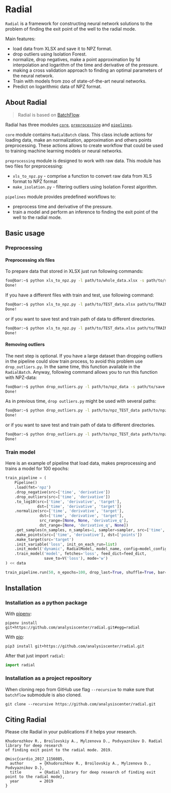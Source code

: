 # Radial

`Radial` is a framework for constructing neural network solutions to the problem of finding the exit point of the well to the radial mode.

Main features:

* load data from XLSX and save it to NPZ format.
* drop outliers using Isolation Forest.
* normalize, drop negatives, make a point approximation by 1d interpolation and logarithm of the time and derivative of the pressure.
* making a cross validation approach to finding an optimal parameters of the neural network.
* Train with models from zoo of state-of-the-art neural networks.
* Predict on logarithmic data of NPZ format.

## About Radial

> Radial is based on [BatchFlow](https://github.com/analysiscenter/batchflow).

Radial has three modules [``core``](), [``preprocessing``]() and [``pipelines``]().

``core`` module contains ``RadialBatch`` class. This class include actions for loading data, make an normalization, approximation and others points preprocessing. These actions allows to create workflow that could be used to training machine learning models or neural networks.

``preprocessing`` module is designed to work with raw data. This module has two files for preprocessing:
* ``xls_to_npz.py`` - comprise a function to convert raw data from XLS format to NPZ format
* ``make_isolation.py`` - filtering outliers using Isolation Forest algorithm.

``pipelines`` module provides predefined workflows to:
* preprocess time and derivative of the pressure.
* train a model and perform an inference to finding the exit point of the well to the radial mode.

## Basic usage

### Preprocessing

#### Preprocessing xls files

To prepare data that stored in XLSX just run following commands:
```bash
foo@bar:~$ python xls_to_npz.py -l path/to/whole_data.xlsx -s path/to/save
Done!
```

If you have a different files with train and test, use following command:
```bash
foo@bar:~$ python xls_to_npz.py -l path/to/TEST_data.xlsx path/to/TRAIN_data.xlsx  -s path/to/save
Done!
```

or if you want to save test and train path of data to different directories.

```bash
foo@bar:~$ python xls_to_npz.py -l path/to/TEST_data.xlsx path/to/TRAIN_data.xlsx  -s path/to/TEST_save path/to/TRAIN_save
Done!
```

#### Removing outliers

The next step is optional. If you have a large dataset than dropping outliers in the pipeline could slow train process, to avoid this problem use `drop_outliers.py`. In the same time, this function available in the ``RadialBatch``.
Anyway, following command allows you to run this function with NPZ-data:
```bash
foo@bar:~$ python drop_outliers.py -l path/to/npz_data -s path/to/save
Done!
```

As in previous time, `drop outliers.py` might be used with several paths:
```bash
foo@bar:~$ python drop_outliers.py -l path/to/npz_TEST_data path/to/npz_TEST_data -s path/to/save
Done!
```

or if you want to save test and train path of data to different directories.

```bash
foo@bar:~$ python drop_outliers.py -l path/to/npz_TEST_data path/to/npz_TRAIN_data -s path/to/TEST_save path/to/TRAIN_save
Done!
```

### Train model

Here is an example of pipeline that load data, makes preprocessing and trains a model for 100 epochs:
```python
train_pipeline = (
    Pipeline()
    .load(fmt='npz')
    .drop_negative(src=['time', 'derivative'])
    .drop_outliers(src=['time', 'derivative'])
    .to_log10(src=['time', 'derivative', 'target'],
              dst=['time', 'derivative', 'target'])
    .normalize(src=['time', 'derivative', 'target'],
               dst=['time', 'derivative', 'target'],
               src_range=[None, None, 'derivative_q'],
               dst_range=[None, 'derivative_q', None])
    .get_samples(n_samples, n_samples=1, sampler=sampler, src=['time', 'derivative'])
    .make_points(src=['time', 'derivative'], dst=['points'])
    .make_target(src='target')
    .init_variable('loss', init_on_each_run=list)
    .init_model('dynamic', RadialModel, model_name, config=model_config)
    .train_model('model', fetches='loss', feed_dict=feed_dict,
                 save_to=V('loss'), mode='w')
) << data

train_pipeline.run(50, n_epochs=100, drop_last=True, shuffle=True, bar=True)
```

## Installation

### Installation as a python package

With [pipenv](https://docs.pipenv.org/):

    pipenv install git+https://github.com/analysiscenter/radial.git#egg=radial

With [pip](https://pip.pypa.io/en/stable/):

    pip3 install git+https://github.com/analysiscenter/radial.git

After that just import `radial`:
```python
import radial
```

### Installation as a project repository

When cloning repo from GitHub use flag ``--recursive`` to make sure that ``batchflow`` submodule is also cloned.

    git clone --recursive https://github.com/analysiscenter/radial.git


## Citing Radial

Please cite Radial in your publications if it helps your research.


    Khudorozhkov R., Broilovskiy A., Mylzenova D., Podvyaznikov D. Radial library for deep research
    of finding exit point to the radial mode. 2019.

```
@misc{cardio_2017_1156085,
  author       = {Khudorozhkov R., Broilovskiy A., Mylzenova D., Podvyaznikov D.},
  title        = {Radial library for deep research of finding exit point to the radial mode},
  year         = 2019
}
```
